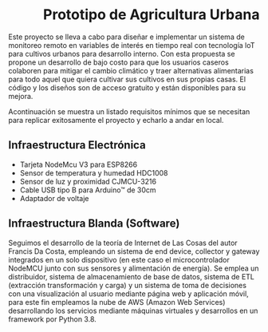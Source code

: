 # <div style="text-align: right"> **Prototipo de Agricultura Urbana** </div>

Este proyecto se lleva a cabo para diseñar e implementar un sistema de monitoreo remoto en variables de interés en tiempo real con tecnología loT para cultivos urbanos para desarrollo interno. Con esta propuesta se propone un desarrollo de bajo costo para que los usuarios caseros colaboren para mitigar el cambio climático y traer alternativas alimentarias para todo aquel que quiera cultivar sus cultivos en sus propias casas. El código y los diseños son de acceso gratuito y están disponibles para su mejora.

Acontinuación se muestra un listado requisitos mínimos que se necesitan para replicar exitosamente el proyecto y echarlo a andar en local.


## Infraestructura Electrónica

- Tarjeta NodeMcu V3 para ESP8266
- Sensor de temperatura y humedad HDC1008
- Sensor de luz y proximidad CJMCU-3216
- Cable USB tipo B para Arduino™ de 30cm
- Adaptador de voltaje

## Infraestructura Blanda (Software)

Seguimos el desarrollo de la teoría de Internet de Las Cosas del autor Francis Da Costa, empleando un sistema de end device, collector y gateway integrados en un solo dispositivo (en este caso el microcontrolador NodeMCU junto con sus sensores y alimentación de energía). Se emplea un distribuidor, sistema de almacenamiento de base de datos, sistema de ETL (extracción transformación y carga) y un sistema de toma de decisiones con una visualización al usuario mediante página web y aplicación móvil, para este fin empleamos la nube de AWS (Amazon Web Services) desarrollando los servicios mediante máquinas virtuales y desarrollos en un framework por Python 3.8.


 
